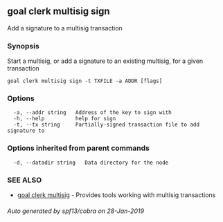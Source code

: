 ## goal clerk multisig sign

Add a signature to a multisig transaction

### Synopsis

Start a multisig, or add a signature to an existing multisig, for a given transaction

```
goal clerk multisig sign -t TXFILE -a ADDR [flags]
```

### Options

```
  -a, --addr string   Address of the key to sign with
  -h, --help          help for sign
  -t, --tx string     Partially-signed transaction file to add signature to
```

### Options inherited from parent commands

```
  -d, --datadir string   Data directory for the node
```

### SEE ALSO

* [goal clerk multisig](goal_clerk_multisig.md)	 - Provides tools working with multisig transactions 

###### Auto generated by spf13/cobra on 28-Jan-2019
